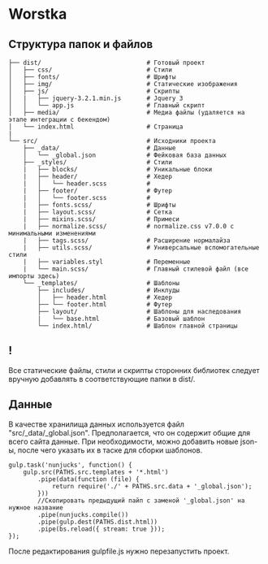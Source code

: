 # Worstka

## Структура папок и файлов
```
├── dist/                             # Готовый проект
│   ├── css/                          # Стили
│   ├── fonts/                        # Шрифты
│   ├── img/                          # Статические изображения
│   ├── js/                           # Скрипты
│   |   ├── jquery-3.2.1.min.js       # Jquery 3
│   │   └── app.js                    # Главный скрипт
│   ├── media/                        # Медиа файлы (удаляется на этапе интеграции с бекендом)
│   └── index.html                    # Страница
|
└── src/                              # Исходники проекта
    ├── _data/                        # Данные
    │   └── _global.json              # Фейковая база данных
    ├── _styles/                      # Стили
    |   ├── blocks/                   # Уникальные блоки
    |   ├── header/                   # Хедер
    |   │   └── header.scss           # 
    |   ├── footer/                   # Футер
    |   │   └── footer.scss           # 
    |   ├── fonts.scss/               # Шрифты
    |   ├── layout.scss/              # Сетка
    |   ├── mixins.scss/              # Примеси
    |   ├── normalize.scss/           # normalize.css v7.0.0 с минимальными изменениями
    |   ├── tags.scss/                # Расширение нормалайза
    |   ├── utils.scss/               # Универсальные вспомогательные стили
    |   ├── variables.styl            # Переменные
    |   └── main.scss/                # Главный стилевой файл (все импорты здесь)
    └── _templates/                   # Шаблоны
        ├── includes/                 # Инклуды
        │   ├── header.html           # Хедер
        ├── └── footer.html           # Футер
        ├── layout/                   # Шаблоны для наследования
        |   └── base.html             # Базовый шаблон
        └── index.html/               # Шаблон главной страницы
```

## !
Все статические файлы, стили и скрипты сторонних библиотек следует вручную добавлять в соответствующие папки в dist/.

## Данные
В качестве хранилища данных используется файл "src/\_data/\_global.json". Предполагается, что он содержит общие для всего сайта данные. При необходимости, можно добавить новые json-ы, после чего указать их в таске для сборки шаблонов.
```
gulp.task('nunjucks', function() {
	gulp.src(PATHS.src.templates + '*.html')
		.pipe(data(function (file) {
			return require('./' + PATHS.src.data + '_global.json');
		}))
        //Скопировать предыдущий пайп с заменой '_global.json' на нужное название
		.pipe(nunjucks.compile())
		.pipe(gulp.dest(PATHS.dist.html))
		.pipe(bs.reload({ stream: true }));
});
```
После редактирования gulpfile.js нужно перезапустить проект.